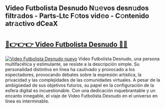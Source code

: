 ## Video Futbolista Desnudo N𝚞𝚎vos desn𝚞dos filtr𝚊dos - Parts-Ltc F𝚘tos vid𝚎o - C𝚘ntenido atr𝚊ctivo dCeaX

# <h2><a href="http://mbapky4.tromn.icu/?c=Video+Futbolista+Desnudo">🔗👉👉👉 Video Futbolista Desnudo 🔗🔗</a></h2>

[![Video Futbolista Desnudo nuevo](https://i.imgur.com/pEAQMta.gif)](http://mbapky4.tromn.icu/?c=Video+Futbolista+Desnudo)
Video Futbolista Desnudo, una persona multifacética y estimulante, se resiste a la descripción simple. Su personalidad distintiva en línea ha cautivado y provocado a los espectadores, provocando debates sobre la expresión artística, la privacidad y las complejidades de las comunidades virtuales. A pesar de la ambigüedad de sus objetivos futuros, su papel en la configuración de la esfera digital es incuestionable. Con una dedicación inquebrantable y un encanto innegable, el viaje de Video Futbolista Desnudo en el universo en línea es interminable.
